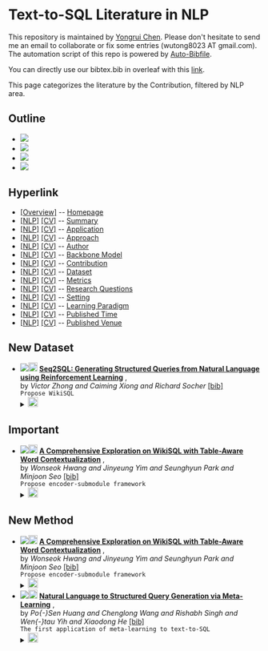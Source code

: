 # Text-to-SQL Literature in NLP 
This repository is maintained by [Yongrui Chen](). Please don't hesitate to send me an email to collaborate or fix some entries (wutong8023 AT gmail.com). 
The automation script of this repo is powered by [Auto-Bibfile](https://github.com/wutong8023/Auto-Bibfile.git).

You can directly use our bibtex.bib in overleaf with this [link]().

This page categorizes the literature by the Contribution, filtered by NLP area.

## Outline 
- [![](https://img.shields.io/badge/Hyperlink-blue)](https://github.com/bahuia/Awesome_Text_to_SQL/blob/master/text2sql4nlp/contribution/README.md#hyperlink)
- [![](https://img.shields.io/badge/New_Dataset-1-blue)](https://github.com/bahuia/Awesome_Text_to_SQL/blob/master/text2sql4nlp/contribution/README.md#new-dataset)
- [![](https://img.shields.io/badge/Important-1-blue)](https://github.com/bahuia/Awesome_Text_to_SQL/blob/master/text2sql4nlp/contribution/README.md#important)
- [![](https://img.shields.io/badge/New_Method-2-blue)](https://github.com/bahuia/Awesome_Text_to_SQL/blob/master/text2sql4nlp/contribution/README.md#new-method)
## Hyperlink 
- [[Overview]](https://github.com/bahuia/Awesome_Text_to_SQL/blob/master/README.md) -- [Homepage](https://github.com/bahuia/Awesome_Text_to_SQL/blob/master/README.md)
- [[NLP]](https://github.com/bahuia/Awesome_Text_to_SQL/blob/master/text2sql4nlp/./)  [[CV]](https://github.com/bahuia/Awesome_Text_to_SQL/blob/master/text2sql4cv/./) -- [Summary](https://github.com/bahuia/Awesome_Text_to_SQL/blob/master/text2sql4all/./)
- [[NLP]](https://github.com/bahuia/Awesome_Text_to_SQL/blob/master/text2sql4nlp/application)  [[CV]](https://github.com/bahuia/Awesome_Text_to_SQL/blob/master/text2sql4cv/application) -- [Application](https://github.com/bahuia/Awesome_Text_to_SQL/blob/master/text2sql4all/application)
- [[NLP]](https://github.com/bahuia/Awesome_Text_to_SQL/blob/master/text2sql4nlp/approach)  [[CV]](https://github.com/bahuia/Awesome_Text_to_SQL/blob/master/text2sql4cv/approach) -- [Approach](https://github.com/bahuia/Awesome_Text_to_SQL/blob/master/text2sql4all/approach)
- [[NLP]](https://github.com/bahuia/Awesome_Text_to_SQL/blob/master/text2sql4nlp/author)  [[CV]](https://github.com/bahuia/Awesome_Text_to_SQL/blob/master/text2sql4cv/author) -- [Author](https://github.com/bahuia/Awesome_Text_to_SQL/blob/master/text2sql4all/author)
- [[NLP]](https://github.com/bahuia/Awesome_Text_to_SQL/blob/master/text2sql4nlp/backbone_model)  [[CV]](https://github.com/bahuia/Awesome_Text_to_SQL/blob/master/text2sql4cv/backbone_model) -- [Backbone Model](https://github.com/bahuia/Awesome_Text_to_SQL/blob/master/text2sql4all/backbone_model)
- [[NLP]](https://github.com/bahuia/Awesome_Text_to_SQL/blob/master/text2sql4nlp/contribution)  [[CV]](https://github.com/bahuia/Awesome_Text_to_SQL/blob/master/text2sql4cv/contribution) -- [Contribution](https://github.com/bahuia/Awesome_Text_to_SQL/blob/master/text2sql4all/contribution)
- [[NLP]](https://github.com/bahuia/Awesome_Text_to_SQL/blob/master/text2sql4nlp/dataset)  [[CV]](https://github.com/bahuia/Awesome_Text_to_SQL/blob/master/text2sql4cv/dataset) -- [Dataset](https://github.com/bahuia/Awesome_Text_to_SQL/blob/master/text2sql4all/dataset)
- [[NLP]](https://github.com/bahuia/Awesome_Text_to_SQL/blob/master/text2sql4nlp/metrics)  [[CV]](https://github.com/bahuia/Awesome_Text_to_SQL/blob/master/text2sql4cv/metrics) -- [Metrics](https://github.com/bahuia/Awesome_Text_to_SQL/blob/master/text2sql4all/metrics)
- [[NLP]](https://github.com/bahuia/Awesome_Text_to_SQL/blob/master/text2sql4nlp/research_question)  [[CV]](https://github.com/bahuia/Awesome_Text_to_SQL/blob/master/text2sql4cv/research_question) -- [Research Questions](https://github.com/bahuia/Awesome_Text_to_SQL/blob/master/text2sql4all/research_question)
- [[NLP]](https://github.com/bahuia/Awesome_Text_to_SQL/blob/master/text2sql4nlp/setting)  [[CV]](https://github.com/bahuia/Awesome_Text_to_SQL/blob/master/text2sql4cv/setting) -- [Setting](https://github.com/bahuia/Awesome_Text_to_SQL/blob/master/text2sql4all/setting)
- [[NLP]](https://github.com/bahuia/Awesome_Text_to_SQL/blob/master/text2sql4nlp/supervision)  [[CV]](https://github.com/bahuia/Awesome_Text_to_SQL/blob/master/text2sql4cv/supervision) -- [ Learning Paradigm](https://github.com/bahuia/Awesome_Text_to_SQL/blob/master/text2sql4all/supervision)
- [[NLP]](https://github.com/bahuia/Awesome_Text_to_SQL/blob/master/text2sql4nlp/time)  [[CV]](https://github.com/bahuia/Awesome_Text_to_SQL/blob/master/text2sql4cv/time) -- [Published Time](https://github.com/bahuia/Awesome_Text_to_SQL/blob/master/text2sql4all/time)
- [[NLP]](https://github.com/bahuia/Awesome_Text_to_SQL/blob/master/text2sql4nlp/venue)  [[CV]](https://github.com/bahuia/Awesome_Text_to_SQL/blob/master/text2sql4cv/venue) -- [Published Venue](https://github.com/bahuia/Awesome_Text_to_SQL/blob/master/text2sql4all/venue)

## New Dataset

- [![](https://img.shields.io/badge/CoRR-2017-blue)](http://arxiv.org/abs/1709.00103)<a href="https://scholar.google.com.hk/scholar?q=Seq2SQL:+Generating+Structured+Queries+from+Natural+Language+using+Reinforcement+Learning"><img src="https://img.shields.io/badge/-blue.svg?&logo=google-scholar&logoColor=white" height="18" align="bottom"></a> [**Seq2SQL: Generating Structured Queries from Natural Language using
Reinforcement Learning**](http://arxiv.org/abs/1709.00103) , <br> by *Victor Zhong and
Caiming Xiong and
Richard Socher* [[bib]](https://github.com/bahuia/Awesome_Text_to_SQL/blob/master/./bibtex.bib#L27-L53) <br>```Propose WikiSQL
```</details><details><summary><img src=https://github.com/bahuia/Awesome_Text_to_SQL/blob/master/scripts/svg/copy_icon.png height="20" align="bottom"></summary><pre>```abs-1709-00103```
## Important

- [![](https://img.shields.io/badge/CoRR-2019-blue)](http://arxiv.org/abs/1902.01069)<a href="https://scholar.google.com.hk/scholar?q=A+Comprehensive+Exploration+on+WikiSQL+with+Table-Aware+Word+Contextualization"><img src="https://img.shields.io/badge/-blue.svg?&logo=google-scholar&logoColor=white" height="18" align="bottom"></a> [**A Comprehensive Exploration on WikiSQL with Table-Aware Word Contextualization**](http://arxiv.org/abs/1902.01069) , <br> by *Wonseok Hwang and
Jinyeung Yim and
Seunghyun Park and
Minjoon Seo* [[bib]](https://github.com/bahuia/Awesome_Text_to_SQL/blob/master/./bibtex.bib#L90-L117) <br>```Propose encoder-submodule framework
```</details><details><summary><img src=https://github.com/bahuia/Awesome_Text_to_SQL/blob/master/scripts/svg/copy_icon.png height="20" align="bottom"></summary><pre>```abs-1902-01069```
## New Method

- [![](https://img.shields.io/badge/CoRR-2019-blue)](http://arxiv.org/abs/1902.01069)<a href="https://scholar.google.com.hk/scholar?q=A+Comprehensive+Exploration+on+WikiSQL+with+Table-Aware+Word+Contextualization"><img src="https://img.shields.io/badge/-blue.svg?&logo=google-scholar&logoColor=white" height="18" align="bottom"></a> [**A Comprehensive Exploration on WikiSQL with Table-Aware Word Contextualization**](http://arxiv.org/abs/1902.01069) , <br> by *Wonseok Hwang and
Jinyeung Yim and
Seunghyun Park and
Minjoon Seo* [[bib]](https://github.com/bahuia/Awesome_Text_to_SQL/blob/master/./bibtex.bib#L90-L117) <br>```Propose encoder-submodule framework
```</details><details><summary><img src=https://github.com/bahuia/Awesome_Text_to_SQL/blob/master/scripts/svg/copy_icon.png height="20" align="bottom"></summary><pre>```abs-1902-01069```
- [![](https://img.shields.io/badge/NAACL-2018-blue)](https://doi.org/10.18653/v1/n18-2115)<a href="https://scholar.google.com.hk/scholar?q=Natural+Language+to+Structured+Query+Generation+via+Meta-Learning"><img src="https://img.shields.io/badge/-blue.svg?&logo=google-scholar&logoColor=white" height="18" align="bottom"></a> [**Natural Language to Structured Query Generation via Meta-Learning**](https://doi.org/10.18653/v1/n18-2115) , <br> by *Po{-}Sen Huang and
Chenglong Wang and
Rishabh Singh and
Wen{-}tau Yih and
Xiaodong He* [[bib]](https://github.com/bahuia/Awesome_Text_to_SQL/blob/master/./bibtex.bib#L56-L87) <br>```The first application of meta-learning to text-to-SQL
```</details><details><summary><img src=https://github.com/bahuia/Awesome_Text_to_SQL/blob/master/scripts/svg/copy_icon.png height="20" align="bottom"></summary><pre>```HuangWSYH18```